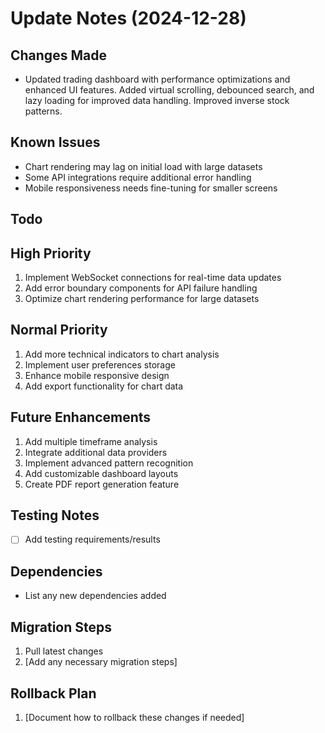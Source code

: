 # Update Notes (2024-12-28)

## Changes Made
- Updated trading dashboard with performance optimizations and enhanced UI features. Added virtual scrolling, debounced search, and lazy loading for improved data handling. Improved inverse stock patterns.

## Known Issues
- Chart rendering may lag on initial load with large datasets
- Some API integrations require additional error handling
- Mobile responsiveness needs fine-tuning for smaller screens

## Todo
## High Priority
1. Implement WebSocket connections for real-time data updates
2. Add error boundary components for API failure handling
3. Optimize chart rendering performance for large datasets

## Normal Priority
1. Add more technical indicators to chart analysis
2. Implement user preferences storage
3. Enhance mobile responsive design
4. Add export functionality for chart data

## Future Enhancements
1. Add multiple timeframe analysis
2. Integrate additional data providers
3. Implement advanced pattern recognition
4. Add customizable dashboard layouts
5. Create PDF report generation feature

## Testing Notes
- [ ] Add testing requirements/results

## Dependencies
- List any new dependencies added

## Migration Steps
1. Pull latest changes
2. [Add any necessary migration steps]

## Rollback Plan
1. [Document how to rollback these changes if needed]
